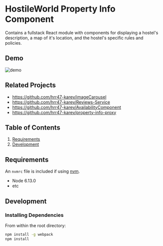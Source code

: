 # HostileWorld Property Info Component

Contains a fullstack React module with components for displaying a hostel's description, a map of it's location, and the hostel's specific rules and policies.

## Demo
![demo](demo.gif)

## Related Projects

  - https://github.com/hrr47-karev/imageCarousel
  - https://github.com/hrr47-karev/Reviews-Service
  - https://github.com/hrr47-karev/AvailabilityComponent
  - https://github.com/hrr47-karev/property-info-proxy

## Table of Contents

1. [Requirements](#requirements)
1. [Development](#development)

## Requirements

An `nvmrc` file is included if using [nvm](https://github.com/creationix/nvm).

- Node 6.13.0
- etc

## Development

### Installing Dependencies

From within the root directory:

```sh
npm install -g webpack
npm install
```
